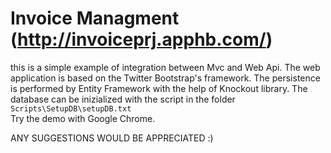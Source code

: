 Invoice Managment (http://invoiceprj.apphb.com/)
================

this is a simple example of integration between Mvc and Web Api. The web application is based on the 
Twitter Bootstrap's framework. The persistence is performed by Entity Framework with the help of Knockout
library.
The database can be inizialized with the script in the folder <code>Scripts\SetupDB\setupDB.txt</code>  
Try the demo with Google Chrome.


ANY SUGGESTIONS WOULD BE APPRECIATED :)


